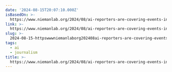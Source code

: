 ```yaml
---
date: '2024-08-15T20:07:10.000Z'
isBasedOn: >-
  https://www.niemanlab.org/2024/08/ai-reporters-are-covering-events-in-northwest-arkansas-for-okaynwa/
link: >-
  https://www.niemanlab.org/2024/08/ai-reporters-are-covering-events-in-northwest-arkansas-for-okaynwa/
slug: >-
  2024-08-15-httpswwwniemanlaborg202408ai-reporters-are-covering-events-in-northwest-arkansas-for-okaynwa
tags:
  - ai
  - journalism
title: >-
  https://www.niemanlab.org/2024/08/ai-reporters-are-covering-events-in-northwest-arkansas-for-okaynwa/
---
```

 
